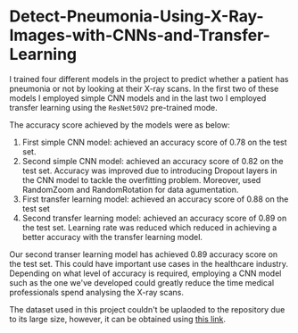 # Detect-Pneumonia-Using-X-Ray-Images-with-CNNs-and-Transfer-Learning
I trained four different models in the project to predict whether a patient has pneumonia or not by looking at their X-ray scans. In the first two of these models I employed simple CNN models and in the last two I employed transfer learning using the `ResNet50V2` pre-trained mode.

The accuracy score achieved by the models were as below:
1. First simple CNN model: achieved an accuracy score of 0.78 on the test set.
2. Second simple CNN model: achieved an accuracy score of 0.82 on the test set. Accuracy was improved due to introducing Dropout layers in the CNN model to tackle the overfitting problem. Moreover, used RandomZoom and RandomRotation for data agumentation. 
3. First transfer learning model: achieved an accuracy score of 0.88 on the test set 
4. Second transfer learning model: achieved an accuracy score of 0.89 on the test set. Learning rate was reduced which reduced in achieving a better accuracy with the transfer learning model. 

Our second transer learning model has achieved 0.89 accuracy score on the test set. This could have important use cases in the healthcare industry. Depending on what level of accuracy is required, employing a CNN model such as the one we've developed could greatly reduce the time medical professionals spend analysing the X-ray scans.

The dataset used in this project couldn't be uplaoded to the repository due to its large size, however, it can be obtained using [this link](https://data.mendeley.com/datasets/rscbjbr9sj/2).

